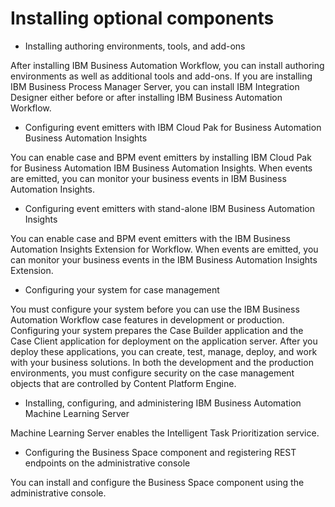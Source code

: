 # Installing optional components

- Installing authoring environments, tools, and add-ons

After installing IBM Business Automation Workflow, you can install authoring environments as well as additional tools and add-ons. If you are installing IBM Business Process Manager Server, you can install IBM Integration Designer either before or after installing IBM Business Automation Workflow.
- Configuring event emitters with IBM Cloud Pak for Business Automation Business Automation Insights

 You can enable case and BPM event emitters by installing IBM Cloud Pak for Business Automation IBM Business Automation Insights. When events are emitted, you can monitor your business events in IBM Business Automation Insights.
- Configuring event emitters with stand-alone IBM Business Automation Insights

You can enable case and BPM event emitters with the IBM Business Automation Insights Extension for Workflow. When events are emitted, you can monitor your business events in the IBM Business Automation Insights Extension.
- Configuring your system for case management

You must configure your system before you can use the IBM Business Automation Workflow case features in development or production. Configuring your system prepares the Case Builder application and the Case Client application for deployment on the application server. After you deploy these applications, you can create, test, manage, deploy, and work with your business solutions. In both the development and the production environments, you must configure security on the case management objects that are controlled by Content Platform Engine.
- Installing, configuring, and administering IBM Business Automation Machine Learning Server

Machine Learning Server enables the Intelligent Task Prioritization service.
- Configuring the Business Space component and registering REST endpoints on the administrative console

You can install and configure the Business Space component using the administrative console.